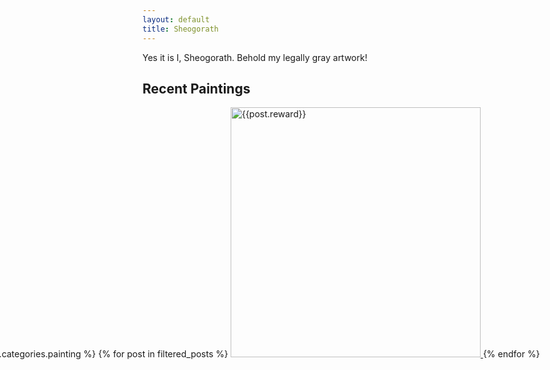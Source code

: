 ```yaml
---
layout: default
title: Sheogorath
---
```


Yes it is I, Sheogorath. Behold my legally gray artwork!

<h2>Recent Paintings</h2>
<p style="width: 1660px; margin-left: -430px">
  {% assign filtered_posts = site.categories.painting %}
  {% for post in filtered_posts %}
    <a href="{{ post.url }}">
      <img src="{{post.image}}" width="400" alt="{{post.reward}}" />
    </a>
  {% endfor %}
</p>